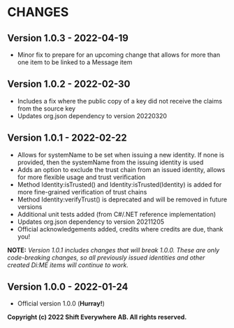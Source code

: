 # CHANGES

## Version 1.0.3 - 2022-04-19
- Minor fix to prepare for an upcoming change that allows for more than one item to be linked to a Message item

## Version 1.0.2 - 2022-02-30
- Includes a fix where the public copy of a key did not receive the claims from the source key
- Updates org.json dependency to version 20220320

## Version 1.0.1 - 2022-02-22
- Allows for systemName to be set when issuing a new identity. If none is provided, then the systemName from the issuing identity is used
- Adds an option to exclude the trust chain from an issued identity, allows for more flexible usage and trust verification
- Method Identity:isTrusted() and Identity:isTrusted(Identity) is added for more fine-grained verification of trust chains
- Method Identity:verifyTrust() is deprecated and will be removed in future versions
- Additional unit tests added (from C#/.NET reference implementation)
- Updates org.json dependency to version 20211205
- Official acknowledgements added, credits where credits are due, thank you!

**NOTE:** *Version 1.0.1 includes changes that will break 1.0.0. These are only code-breaking changes, so all previously issued identities and other created Di:ME items will continue to work.*

## Version 1.0.0 - 2022-01-24
- Official version 1.0.0 (**Hurray!**)

**Copyright (c) 2022 Shift Everywhere AB. All rights reserved.**